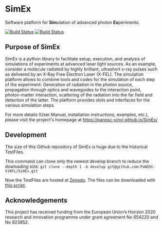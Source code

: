 SimEx
==================

Software platform for **Sim**ulation of advanced photon **Ex**periments.

[![Build Status](https://travis-ci.org/PaNOSC-ViNYL/SimEx.svg?branch=master)](https://travis-ci.org/PaNOSC-ViNYL/SimEx)
[![Build Status](https://travis-ci.org/PaNOSC-ViNYL/SimEx.svg?branch=develop)](https://travis-ci.org/PaNOSC-ViNYL/SimEx)


## Purpose of SimEx

SimEx is a python library to facilitate setup, execution, and analysis of
simulations of experiments at advanced laser light sources.
As an example, consider a molecule radiated by highly brilliant,
ultrashort x-ray pulses such as delivered by an X-Ray Free Electron Laser (X-FEL).
The simulation platform allows to combine tools and codes for the
simulation of each step of the experiment: Generation of radiation in the
photon source, propagation through optics and waveguides to the interaction
point, photon-matter interaction, scattering of the radiation into the far
field and detection of the latter. The platform provides slots and
interfaces for the various simulation steps.

For more details (User Manual, installation instructions, examples, etc.),
please visit the project's homepage at https://panosc-vinyl.github.io/SimEx/

## Development

The size of this Github repository of SimEx is huge due to the historical TestFiles.

This command can clone only the newest develop branch to reduce the dowloading size:
`git clone --depth 1 -b develop git@github.com:PaNOSC-ViNYL/SimEx.git`

Now the TestFiles are hosted at [Zenodo](https://zenodo.org/record/3750541#.X2R9DZMzZE5).
The files can be downloaded with [this script](get_testdata.sh).

## Acknowledgements
This project has received funding from the European Union’s Horizon 2020 research
and innovation programme under grant agreement No 654220 and No 823852.
